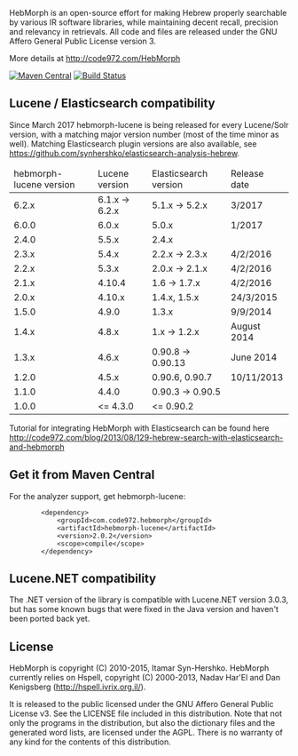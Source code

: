 HebMorph is an open-source effort for making Hebrew properly searchable by various IR software libraries, while maintaining decent recall, precision and relevancy in retrievals. All code and files are released under the GNU Affero General Public License version 3.

More details at http://code972.com/HebMorph

[![Maven Central](https://maven-badges.herokuapp.com/maven-central/com.code972.hebmorph/hebmorph-lucene/badge.png)](http://mvnrepository.com/artifact/com.code972.hebmorph/hebmorph-lucene)
[![Build Status](https://travis-ci.org/synhershko/HebMorph.svg?branch=master)](https://travis-ci.org/synhershko/HebMorph)

## Lucene / Elasticsearch compatibility

Since March 2017 hebmorph-lucene is being released for every Lucene/Solr version, with a matching major version number (most of the time minor as well). Matching Elasticsearch plugin versions are also available, see https://github.com/synhershko/elasticsearch-analysis-hebrew.

<table>
	<thead>
		<tr>
			<td>hebmorph-lucene version</td>
			<td>Lucene version</td>
			<td>Elasticsearch version</td>
			<td>Release date</td>
		</tr>
	</thead>
	<tbody>
		<tr>
			<td>6.2.x</td>
			<td>6.1.x -> 6.2.x</td>
			<td>5.1.x -> 5.2.x</td>
			<td>3/2017</td>
		</tr>
		<tr>
			<td>6.0.0</td>
			<td>6.0.x</td>
			<td>5.0.x</td>
			<td>1/2017</td>
		</tr>
		<tr>
			<td>2.4.0</td>
			<td>5.5.x</td>
			<td>2.4.x</td>
			<td></td>
		</tr>
		<tr>
			<td>2.3.x</td>
			<td>5.4.x</td>
			<td>2.2.x -> 2.3.x</td>
			<td>4/2/2016</td>
		</tr>
		<tr>
			<td>2.2.x</td>
			<td>5.3.x</td>
			<td>2.0.x -> 2.1.x</td>
			<td>4/2/2016</td>
		</tr>
		<tr>
			<td>2.1.x</td>
			<td>4.10.4</td>
			<td>1.6 -> 1.7.x</td>
			<td>4/2/2016</td>
		</tr>
		<tr>
			<td>2.0.x</td>
			<td>4.10.x</td>
			<td>1.4.x, 1.5.x</td>
			<td>24/3/2015</td>
		</tr>
		<tr>
			<td>1.5.0</td>
			<td>4.9.0</td>
			<td>1.3.x</td>
			<td>9/9/2014</td>
		</tr>
		<tr>
			<td>1.4.x</td>
			<td>4.8.x</td>
			<td>1.x -> 1.2.x</td>
			<td>August 2014</td>
		</tr>
		<tr>
			<td>1.3.x</td>
			<td>4.6.x</td>
			<td>0.90.8 -> 0.90.13</td>
			<td>June 2014</td>
		</tr>
		<tr>
			<td>1.2.0</td>
			<td>4.5.x</td>
			<td>0.90.6, 0.90.7</td>
			<td>10/11/2013</td>
		</tr>
    <tr>
			<td>1.1.0</td>
			<td>4.4.0</td>
			<td>0.90.3 -> 0.90.5</td>
			<td></td>
		</tr>
		<tr>
			<td>1.0.0</td>
			<td>&lt;= 4.3.0</td>
			<td>&lt;= 0.90.2</td>
			<td></td>
		</tr>
	</tbody>
</table>

Tutorial for integrating HebMorph with Elasticsearch can be found here http://code972.com/blog/2013/08/129-hebrew-search-with-elasticsearch-and-hebmorph

## Get it from Maven Central

For the analyzer support, get hebmorph-lucene:

```
        <dependency>
            <groupId>com.code972.hebmorph</groupId>
            <artifactId>hebmorph-lucene</artifactId>
            <version>2.0.2</version>
            <scope>compile</scope>
        </dependency>
```


## Lucene.NET compatibility

The .NET version of the library is compatible with Lucene.NET version 3.0.3, but has some known bugs that were fixed in the Java version and haven't been ported back yet.

## License

HebMorph is copyright (C) 2010-2015, Itamar Syn-Hershko.
HebMorph currently relies on Hspell, copyright (C) 2000-2013, Nadav Har'El and Dan Kenigsberg (http://hspell.ivrix.org.il/).

It is released to the public licensed under the GNU Affero General Public License v3. See the LICENSE file included in this distribution. Note that not only the programs in the distribution, but also the
dictionary files and the generated word lists, are licensed under the AGPL.
There is no warranty of any kind for the contents of this distribution.
